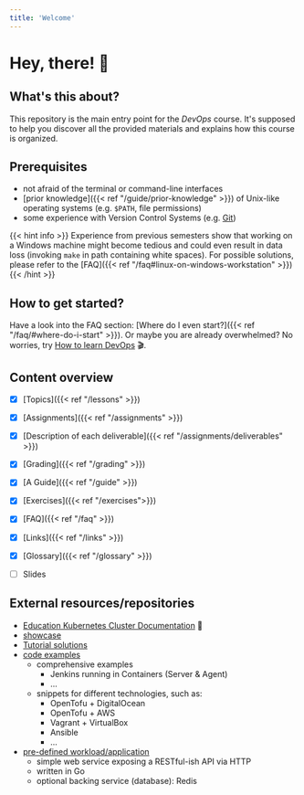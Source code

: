 ```yaml
---
title: 'Welcome'
---
```



Hey, there! 👋
==============


## What's this about?

This repository is the main entry point for the *DevOps* course. It's supposed to help
you discover all the provided materials and explains how this course is organized.


## Prerequisites

* not afraid of the terminal or command-line interfaces
* [prior knowledge]({{< ref "/guide/prior-knowledge" >}}) of Unix-like operating systems (e.g. `$PATH`, file permissions)
* some experience with Version Control Systems (e.g. [Git](https://git-scm.com/doc))

{{< hint info >}}
Experience from previous semesters show that working on a Windows machine
might become tedious and could even result in data loss (invoking `make` in path
containing white spaces). For possible solutions, please refer to the
[FAQ]({{< ref "/faq#linux-on-windows-workstation" >}})
{{< /hint >}}

[^1]: there is a [section in the guide]({{< ref "/guide/prior-knowledge" >}}) to help you get up to speed, if you're
missing some pieces


## How to get started?

Have a look into the FAQ section: [Where do I even start?]({{< ref "/faq/#where-do-i-start" >}}).
Or maybe you are already overwhelmed? No worries, try [How to learn DevOps](https://www.youtube.com/watch?v=Cthla7KqU04) 🎬.


## Content overview

* [X] [Topics]({{< ref "/lessons" >}})
* [X] [Assignments]({{< ref "/assignments" >}})
* [X] [Description of each deliverable]({{< ref "/assignments/deliverables" >}}) 
* [X] [Grading]({{< ref "/grading" >}})
* [X] [A Guide]({{< ref "/guide" >}})
* [X] [Exercises]({{< ref "/exercises">}})
* [X] [FAQ]({{< ref "/faq" >}})
* [X] [Links]({{< ref "/links" >}})
* [X] [Glossary]({{< ref "/glossary" >}})
* [ ] Slides


## External resources/repositories

* [Education Kubernetes Cluster Documentation](https://gitlab.bht-berlin.de/ris/doku/-/wikis/educluster) 📖
* [showcase](https://gitlab.bht-berlin.de/fb6-wp11-devops/showcase)
* [Tutorial solutions](https://github.com/lucendio/lecture-devops-code/tutorials)
* [code examples](https://github.com/lucendio/lecture-devops-code)
  * comprehensive examples
    * Jenkins running in Containers (Server & Agent)
    * ...
  * snippets for different technologies, such as:
    * OpenTofu + DigitalOcean
    * OpenTofu + AWS
    * Vagrant + VirtualBox
    * Ansible
    * ...
* [pre-defined workload/application](https://gitlab.bht-berlin.de/fb6-wp11-devops/webservice)
  * simple web service exposing a RESTful-ish API via HTTP
  * written in Go
  * optional backing service (database): Redis

